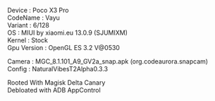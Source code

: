Device : Poco X3 Pro<br>
CodeName : Vayu<br>
Variant : 6/128<br>
OS : MIUI by xiaomi.eu 13.0.9 (SJUMIXM)<br>
Kernel : Stock<br>
Gpu Version : OpenGL ES 3.2 V@0530<br>

Camera : MGC_8.1.101_A9_GV2a_snap.apk (org.codeaurora.snapcam)<br>
Config : NaturalVibesT2Alpha0.3.3<br>

Rooted With Magisk Delta Canary<br>
Debloated with ADB AppControl
